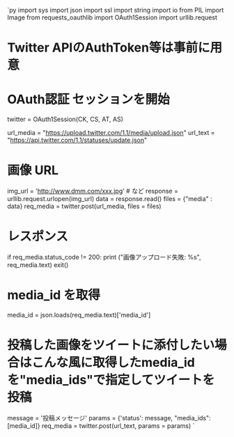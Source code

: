 <!--
title:   Python Twitterに画像を投稿
tags:    Python
id:      7fa1323265b6a448cdbc
private: false
-->
`py
import sys
import json
import ssl
import string
import io
from PIL import Image
from requests_oauthlib import OAuth1Session
import urllib.request

# Twitter APIのAuthToken等は事前に用意
# OAuth認証 セッションを開始
twitter = OAuth1Session(CK, CS, AT, AS)

url_media = "https://upload.twitter.com/1.1/media/upload.json"
url_text = "https://api.twitter.com/1.1/statuses/update.json"

# 画像 URL
img_url = 'http://www.dmm.com/xxx.jpg'  # など
response = urllib.request.urlopen(img_url)
data = response.read()
files = {"media" : data}
req_media = twitter.post(url_media, files = files)

# レスポンス
if req_media.status_code != 200:
    print ("画像アップロード失敗: %s", req_media.text)
    exit()

# media_id を取得
media_id = json.loads(req_media.text)['media_id']

# 投稿した画像をツイートに添付したい場合はこんな風に取得したmedia_idを"media_ids"で指定してツイートを投稿
message = '投稿メッセージ'
params = {'status': message, "media_ids": [media_id]}
req_media = twitter.post(url_text, params = params)
`